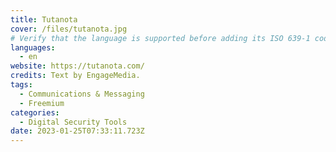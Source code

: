 ```yaml
---
title: Tutanota
cover: /files/tutanota.jpg
# Verify that the language is supported before adding its ISO 639-1 code here. without the country code, i.e. ms instead of ms_MY.
languages:
  - en
website: https://tutanota.com/
credits: Text by EngageMedia.
tags:
  - Communications & Messaging
  - Freemium
categories:
  - Digital Security Tools
date: 2023-01-25T07:33:11.723Z
---
```

